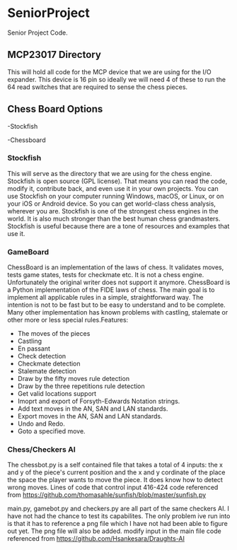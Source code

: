 # SeniorProject
Senior Project Code.


## MCP23017 Directory

This will hold all code for the MCP device that we are using for the I/O expander.  This device is 16 pin so ideally we will need 4 of these to run the 64 read switches that are required to sense the chess pieces.

## Chess Board Options
-Stockfish

-Chessboard

### Stockfish

This will serve as the directory that we are using for the chess engine.  Stockfish is open source (GPL license). That means you can read the code, modify it, contribute back, and even use it in your own projects.  You can use Stockfish on your computer running Windows, macOS, or Linux, or on your iOS or Android device. So you can get world-class chess analysis, wherever you are.  Stockfish is one of the strongest chess engines in the world. It is also much stronger than the best human chess grandmasters. Stockfish is useful because there are a tone of resources and examples that use it.

### GameBoard

ChessBoard is an implementation of the laws of chess. It validates moves, tests game states, tests for checkmate etc. It is not a chess engine.  Unfortunately the original writer does not support it anymore.  ChessBoard is a Python implementation of the FIDE laws of chess. The main goal is to implement all applicable rules in a simple, straightforward way. The intention is not to be fast but to be easy to understand and to be complete. Many other implementation has known problems with castling, stalemate or other more or less special rules.Features:
- The moves of the pieces
- Castling
- En passant
- Check detection
- Checkmate detection
- Stalemate detection
- Draw by the fifty moves rule detection
- Draw by the three repetitions rule detection
- Get valid locations support
- Imoprt and export of Forsyth-Edwards Notation strings.
- Add text moves in the AN, SAN and LAN standards.
- Export moves in the AN, SAN and LAN standards.
- Undo and Redo.
- Goto a specified move.

### Chess/Checkers AI

The chessbot.py is a self contained file that takes a total of 4 inputs: the x and y of the piece's current position
and the x and y cordinate of the place the space the player wants to move the piece. It does know how to detect wrong moves.
Lines of code that control input 416-424
code referenced from https://github.com/thomasahle/sunfish/blob/master/sunfish.py 

main.py, gamebot.py and checkers.py are all part of the same checkers AI. I have not had the chance to test its capabilites. 
The only problem ive run into is that it has to reference a png file which I have not had been able to figure out yet. The png file will also be added.
modify input in the main file
code referenced from https://github.com/Hsankesara/Draughts-AI
